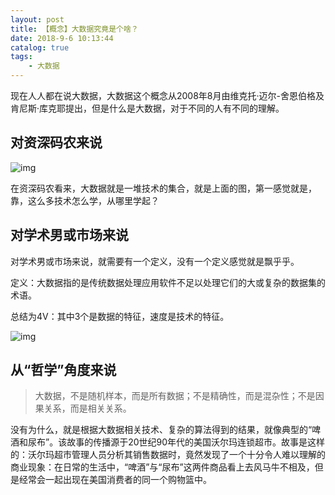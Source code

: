 ```yaml
---
layout: post
title: 【概念】大数据究竟是个啥？
date: 2018-9-6 10:13:44
catalog: true
tags:
    - 大数据
---
```


现在人人都在说大数据，大数据这个概念从2008年8月由维克托·迈尔-舍恩伯格及肯尼斯·库克耶提出，但是什么是大数据，对于不同的人有不同的理解。

## 对资深码农来说

![img](../../../../img/in-post/post-bigdata/1.jpeg)

在资深码农看来，大数据就是一堆技术的集合，就是上面的图，第一感觉就是，靠，这么多技术怎么学，从哪里学起？

## 对学术男或市场来说

对学术男或市场来说，就需要有一个定义，没有一个定义感觉就是飘乎乎。

定义：大数据指的是传统数据处理应用软件不足以处理它们的大或复杂的数据集的术语。

总结为4V：其中3个是数据的特征，速度是技术的特征。

![img](../../../../img/in-post/post-bigdata/2.png)

## 从“哲学”角度来说

> 大数据，不是随机样本，而是所有数据；不是精确性，而是混杂性；不是因果关系，而是相关关系。

没有为什么，就是根据大数据相关技术、复杂的算法得到的结果，就像典型的“啤酒和尿布”。该故事的传播源于20世纪90年代的美国沃尔玛连锁超市。故事是这样的：沃尔玛超市管理人员分析其销售数据时，竟然发现了一个十分令人难以理解的商业现象：在日常的生活中，“啤酒”与“尿布”这两件商品看上去风马牛不相及，但是经常会一起出现在美国消费者的同一个购物篮中。